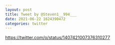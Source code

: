 ```yaml
--- 
layout: post 
title: Tweet by @Steven1__994___ 
date: 2021-06-22 1624390472 
categories: twitter 
--- 
```

https://twitter.com/o/status/1407421007376310277